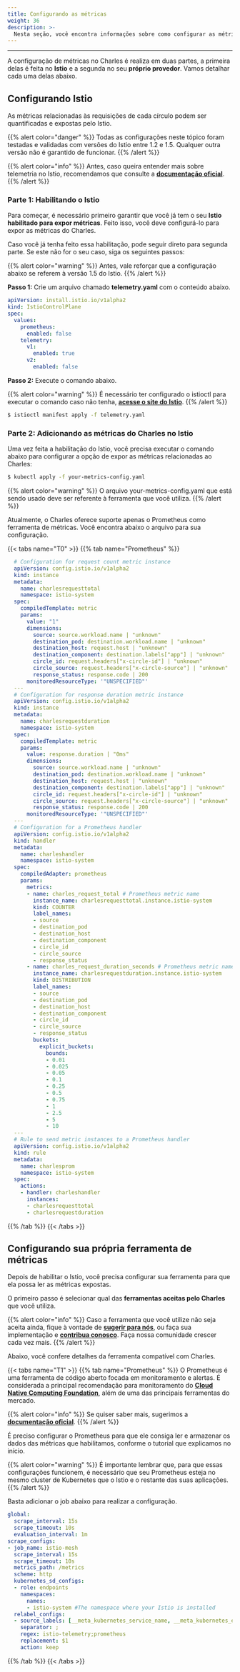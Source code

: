 ```yaml
---
title: Configurando as métricas
weight: 36
description: >-
  Nesta seção, você encontra informações sobre como configurar as métricas.
---
```


---

A configuração de métricas no Charles é realiza em duas partes, a primeira delas é feita no **Istio** e a segunda no seu **próprio provedor**. Vamos detalhar cada uma delas abaixo.

## Configurando Istio

As métricas relacionadas às requisições de cada círculo podem ser quantificadas e expostas pelo Istio.

{{% alert color="danger" %}}
Todas as configurações neste tópico foram testadas e validadas com versões do Istio entre 1.2 e 1.5. Qualquer outra versão não é garantido de funcionar.
{{% /alert %}}

{{% alert color="info" %}}
Antes, caso queira entender mais sobre telemetria no Istio, recomendamos que consulte a [**documentação oficial**](https://istio.io/docs/tasks/observability/metrics/).
{{% /alert %}}

### **Parte** 1: Habilitando o Istio

Para começar, é necessário primeiro garantir que você já tem o seu **Istio habilitado para expor métricas**. Feito isso, você deve configurá-lo para expor as métricas do Charles.

Caso você já tenha feito essa habilitação, pode seguir direto para segunda parte. Se este não for o seu caso, siga os seguintes passos:

{{% alert color="warning" %}}
Antes, vale reforçar que a configuração abaixo se referem à versão 1.5 do Istio.
{{% /alert %}}

**Passo 1:** Crie um arquivo chamado **telemetry.yaml** com o conteúdo abaixo.

```yaml
apiVersion: install.istio.io/v1alpha2
kind: IstioControlPlane
spec:
  values:
    prometheus:
      enabled: false
    telemetry:
      v1:
        enabled: true
      v2:
        enabled: false
```

**Passo 2:** Execute o comando abaixo.

{{% alert color="warning" %}}
É necessário ter configurado o istioctl para executar o comando caso não tenha, [**acesse o site do Istio**](https://istio.io/docs/setup/getting-started/#download).
{{% /alert %}}

```bash
$ istioctl manifest apply -f telemetry.yaml
```



### **Parte 2: Adicionando as métricas do Charles no Istio**

Uma vez feita a habilitação do Istio, você precisa executar o comando abaixo para configurar a opção de expor as métricas relacionadas ao Charles:

```bash
$ kubectl apply -f your-metrics-config.yaml
```

{{% alert color="warning" %}}
O arquivo your-metrics-config.yaml que está sendo usado deve ser referente à ferramenta que você utiliza.
{{% /alert %}}

Atualmente, o Charles oferece suporte apenas o Prometheus como ferramenta de métricas. Você encontra abaixo o arquivo para sua configuração.

{{< tabs name="T0" >}}
{{% tab name="Prometheus" %}}
```yaml
  # Configuration for request count metric instance
  apiVersion: config.istio.io/v1alpha2
  kind: instance
  metadata:
    name: charlesrequesttotal
    namespace: istio-system
  spec:
    compiledTemplate: metric
    params:
      value: "1"
      dimensions:
        source: source.workload.name | "unknown"
        destination_pod: destination.workload.name | "unknown"
        destination_host: request.host | "unknown"
        destination_component: destination.labels["app"] | "unknown"
        circle_id: request.headers["x-circle-id"] | "unknown"
        circle_source: request.headers["x-circle-source"] | "unknown"
        response_status: response.code | 200
      monitoredResourceType: '"UNSPECIFIED"'
  ---
  # Configuration for response duration metric instance
  apiVersion: config.istio.io/v1alpha2
  kind: instance
  metadata: 
    name: charlesrequestduration
    namespace: istio-system
  spec: 
    compiledTemplate: metric
    params: 
      value: response.duration | "0ms"
      dimensions:
        source: source.workload.name | "unknown"
        destination_pod: destination.workload.name | "unknown"
        destination_host: request.host | "unknown"
        destination_component: destination.labels["app"] | "unknown"
        circle_id: request.headers["x-circle-id"] | "unknown"
        circle_source: request.headers["x-circle-source"] | "unknown"
        response_status: response.code | 200
      monitoredResourceType: '"UNSPECIFIED"'
  ---     
  # Configuration for a Prometheus handler
  apiVersion: config.istio.io/v1alpha2
  kind: handler
  metadata:
    name: charleshandler
    namespace: istio-system
  spec:
    compiledAdapter: prometheus
    params:  
      metrics:
      - name: charles_request_total # Prometheus metric name
        instance_name: charlesrequesttotal.instance.istio-system
        kind: COUNTER
        label_names:
        - source
        - destination_pod
        - destination_host
        - destination_component
        - circle_id
        - circle_source
        - response_status
      - name: charles_request_duration_seconds # Prometheus metric name
        instance_name: charlesrequestduration.instance.istio-system
        kind: DISTRIBUTION
        label_names:
        - source
        - destination_pod
        - destination_host
        - destination_component
        - circle_id
        - circle_source
        - response_status
        buckets:
          explicit_buckets:
            bounds:
            - 0.01
            - 0.025
            - 0.05
            - 0.1
            - 0.25
            - 0.5
            - 0.75
            - 1
            - 2.5
            - 5
            - 10
  ---
  # Rule to send metric instances to a Prometheus handler
  apiVersion: config.istio.io/v1alpha2
  kind: rule
  metadata:
    name: charlesprom
    namespace: istio-system
  spec:
    actions:
    - handler: charleshandler
      instances:
      - charlesrequesttotal
      - charlesrequestduration
```
{{% /tab %}}
{{< /tabs >}}

## Configurando sua própria ferramenta de métricas

Depois de habilitar o Istio, você precisa configurar sua ferramenta para que ela possa ler as métricas expostas.

O primeiro passo é selecionar qual das **ferramentas aceitas pelo Charles** que você utiliza.

{{% alert color="info" %}}
Caso a ferramenta que você utilize não seja aceita ainda, fique à vontade de [**sugerir para nós**](https://github.com/ZupIT/charlescd/issues), ou faça sua implementação e [**contribua conosco**](https://github.com/ZupIT/charlescd/blob/master/CONTRIBUTING). Faça nossa comunidade crescer cada vez mais.
{{% /alert %}}

Abaixo, você confere detalhes da ferramenta compatível com Charles.

{{< tabs name="T1" >}}
{{% tab name="Prometheus" %}}
O Prometheus é uma ferramenta de código aberto focada em monitoramento e alertas. É considerada a principal recomendação para monitoramento do [**Cloud Native Computing Foundation**](https://cncf.io/), além de uma das principais ferramentas do mercado.

{{% alert color="info" %}}
Se quiser saber mais, sugerimos a [**documentação oficial**](https://prometheus.io/).
{{% /alert %}}

É preciso configurar o Prometheus para que ele consiga ler e armazenar os dados das métricas que habilitamos, conforme o tutorial que explicamos no início.

{{% alert color="warning" %}}
É importante lembrar que, para que essas configurações funcionem, é necessário que seu Prometheus esteja no mesmo cluster de Kubernetes que o Istio e o restante das suas aplicações.
{{% /alert %}}

Basta adicionar o job abaixo para realizar a configuração.

```yaml
global:
  scrape_interval: 15s
  scrape_timeout: 10s
  evaluation_interval: 1m
scrape_configs:
- job_name: istio-mesh
  scrape_interval: 15s
  scrape_timeout: 10s
  metrics_path: /metrics
  scheme: http
  kubernetes_sd_configs:
  - role: endpoints
    namespaces:
      names:
      - istio-system #The namespace where your Istio is installed
  relabel_configs:
  - source_labels: [__meta_kubernetes_service_name, __meta_kubernetes_endpoint_port_name]
    separator: ;
    regex: istio-telemetry;prometheus
    replacement: $1
    action: keep
```
{{% /tab %}}
{{< /tabs >}}
